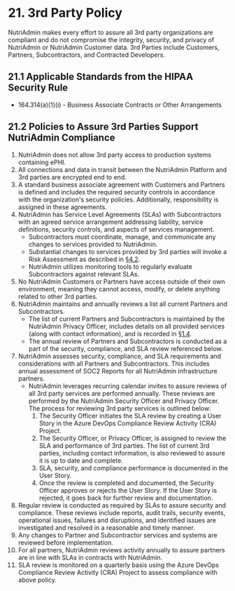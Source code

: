 # 21. 3rd Party Policy

NutriAdmin makes every effort to assure all 3rd party organizations are compliant and do not compromise the integrity, security, and privacy of NutriAdmin or NutriAdmin Customer data. 3rd Parties include Customers, Partners, Subcontractors, and Contracted Developers.

## 21.1 Applicable Standards from the HIPAA Security Rule

* 164.314(a)(1)(i) - Business Associate Contracts or Other Arrangements

## 21.2 Policies to Assure 3rd Parties Support NutriAdmin Compliance

1. NutriAdmin does not allow 3rd party access to production systems containing ePHI.
2. All connections and data in transit between the NutriAdmin Platform and 3rd parties are encrypted end to end.
3. A standard business associate agreement with Customers and Partners is defined and includes the required security controls in accordance with the organization's security policies. Additionally, responsibility is assigned in these agreements.
4. NutriAdmin has Service Level Agreements (SLAs) with Subcontractors with an agreed service arrangement addressing liability, service definitions, security controls, and aspects of services management.
   * Subcontractors must coordinate, manage, and communicate any changes to services provided to NutriAdmin.
   * Substantial changes to services provided by 3rd parties will invoke a Risk Assessment as described in [§4.2](#4.2-risk-management-policies).
   * NutriAdmin utilizes monitoring tools to regularly evaluate Subcontractors against relevant SLAs.
5. No NutriAdmin Customers or Partners have access outside of their own environment, meaning they cannot access, modify, or delete anything related to other 3rd parties.
7. NutriAdmin maintains and annually reviews a list all current Partners and Subcontractors.
   * The list of current Partners and Subcontractors is maintained by the NutriAdmin Privacy Officer, includes details on all provided services (along with contact information), and is recorded in [§1.4](#1.4-nutriadmin-organizational-concepts).
   * The annual review of Partners and Subcontractors is conducted as a part of the security, compliance, and SLA review referenced below.
8. NutriAdmin assesses security, compliance, and SLA requirements and considerations with all Partners and Subcontractors. This includes annual assessment of SOC2 Reports for all NutriAdmin infrastructure partners.
   * NutriAdmin leverages recurring calendar invites to assure reviews of all 3rd party services are performed annually. These reviews are performed by the NutriAdmin Security Officer and Privacy Officer. The process for reviewing 3rd party services is outlined below:
     1. The Security Officer initiates the SLA review by creating a User Story in the Azure DevOps Compliance Review Activity (CRA) Project.
     2. The Security Officer, or Privacy Officer, is assigned to review the SLA and performance of 3rd parties. The list of current 3rd parties, including contact information, is also reviewed to assure it is up to date and complete.
     3. SLA, security, and compliance performance is documented in the User Story.
     4. Once the review is completed and documented, the Security Officer approves or rejects the User Story. If the User Story is rejected, it goes back for further review and documentation.
9. Regular review is conducted as required by SLAs to assure security and compliance. These reviews include reports, audit trails, security events, operational issues, failures and disruptions, and identified issues are investigated and resolved in a reasonable and timely manner.
10. Any changes to Partner and Subcontractor services and systems are reviewed before implementation.
11. For all partners, NutriAdmin reviews activity annually to assure partners are in line with SLAs in contracts with NutriAdmin.
12. SLA review is monitored on a quarterly basis using the Azure DevOps Compliance Review Activity (CRA) Project to assess compliance with above policy.
